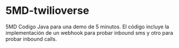 # 5MD-twilioverse
5MD
Codigo Java para una demo de 5 minutos. El código incluye la implementación de un webhook para probar inbound sms y otro para probar inbound calls.
